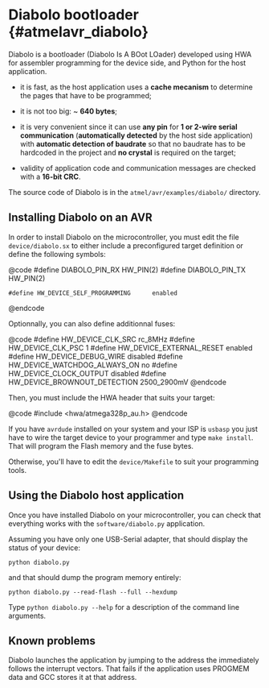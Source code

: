
Diabolo bootloader {#atmelavr_diabolo}
==================

Diabolo is a bootloader (Diabolo Is A BOot LOader) developed using HWA for
assembler programming for the device side, and Python for the host application.

 * it is fast, as the host application uses a __cache mecanism__ to determine
   the pages that have to be programmed;

 * it is not too big: ~ __640 bytes__;

 * it is very convenient since it can use __any pin__ for __1 or 2-wire serial
   communication__ (__automatically detected__ by the host side application)
   with __automatic detection of baudrate__ so that no baudrate has to be
   hardcoded in the project and __no crystal__ is required on the target;

 * validity of application code and communication messages are checked with a
   __16-bit CRC__.

The source code of Diabolo is in the `atmel/avr/examples/diabolo/` directory.


Installing Diabolo on an AVR
----------------------------

In order to install Diabolo on the microcontroller, you must edit the file
`device/diabolo.sx` to either include a preconfigured target definition or
define the following symbols:

@code
    #define DIABOLO_PIN_RX		    HW_PIN(2)
    #define DIABOLO_PIN_TX		    HW_PIN(2)

    #define HW_DEVICE_SELF_PROGRAMMING	    enabled
@endcode

Optionnally, you can also define additionnal fuses:

@code
    #define HW_DEVICE_CLK_SRC		    rc_8MHz
    #define HW_DEVICE_CLK_PSC		    1
    #define HW_DEVICE_EXTERNAL_RESET	    enabled
    #define HW_DEVICE_DEBUG_WIRE	    disabled
    #define HW_DEVICE_WATCHDOG_ALWAYS_ON    no
    #define HW_DEVICE_CLOCK_OUTPUT	    disabled
    #define HW_DEVICE_BROWNOUT_DETECTION    2500_2900mV
@endcode

Then, you must include the HWA header that suits your target:

@code
    #include <hwa/atmega328p_au.h>
@endcode


If you have `avrdude` installed on your system and your ISP is `usbasp` you just
have to wire the target device to your programmer and type `make install`. That
will program the Flash memory and the fuse bytes.

Otherwise, you'll have to edit the `device/Makefile` to suit your programming
tools.


Using the Diabolo host application
----------------------------------

Once you have installed Diabolo on your microcontroller, you can check that
everything works with the `software/diabolo.py` application.

Assuming you have only one USB-Serial adapter, that should display the status of
your device:

    python diabolo.py

and that should dump the program memory entirely:

    python diabolo.py --read-flash --full --hexdump

Type `python diabolo.py --help` for a description of the command line arguments.


Known problems
--------------

Diabolo launches the application by jumping to the address the immediately
follows the interrupt vectors. That fails if the application uses PROGMEM data
and GCC stores it at that address.
